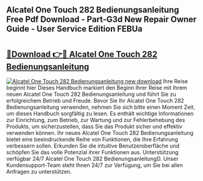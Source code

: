## Alcatel One Touch 282 Bedienungsanleitung Free Pdf Download - Part-G3d New Repair Owner Guide - User Service Edition FEBUa

# <h2><a href="http://df22qz.blite.top/?on=Alcatel+One+Touch+282+Bedienungsanleitung">🔗Download 👉🔴 Alcatel One Touch 282 Bedienungsanleitung</a></h2>

[![Alcatel One Touch 282 Bedienungsanleitung new download](https://i.imgur.com/lujVjoI.png)](http://df22qz.blite.top/?on=Alcatel+One+Touch+282+Bedienungsanleitung)
Ihre Reise beginnt hier Dieses Handbuch markiert den Beginn Ihrer Reise mit Ihrem neuen Alcatel One Touch 282 Bedienungsanleitung und führt Sie zu erfolgreichem Betrieb und Freude. Bevor Sie Ihr Alcatel One Touch 282 Bedienungsanleitung verwenden, nehmen Sie sich bitte einen Moment Zeit, um dieses Handbuch sorgfältig zu lesen. Es enthält wichtige Informationen zur Einrichtung, zum Betrieb, zur Wartung und zur Fehlerbehebung des Produkts, um sicherzustellen, dass Sie das Produkt sicher und effektiv verwenden können. Ihr neues Alcatel One Touch 282 Bedienungsanleitung bietet eine beeindruckende Reihe von Funktionen, die Ihre Erfahrung verbessern sollen. Erkunden Sie die intuitive Benutzeroberfläche und schöpfen Sie das volle Potenzial ihrer Funktionen aus. Unterstützung verfügbar 24/7 Alcatel One Touch 282 BedienungsanleitungD. Unser Kundensupport-Team steht Ihnen 24/7 zur Verfügung, um Sie bei allen Anfragen zu unterstützen.
